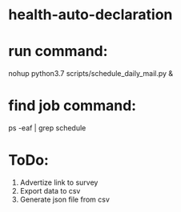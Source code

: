 # health-auto-declaration


# run command:
nohup python3.7 scripts/schedule_daily_mail.py  &

# find job command:
ps -eaf  | grep schedule


# ToDo:
1. Advertize link to survey
2. Export data to csv
3. Generate json file from csv
